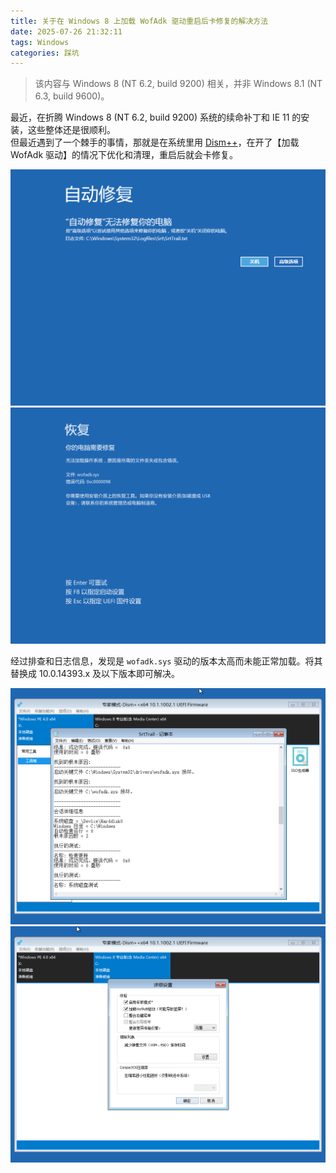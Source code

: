 ```yaml
---
title: 关于在 Windows 8 上加载 WofAdk 驱动重启后卡修复的解决方法
date: 2025-07-26 21:32:11
tags: Windows
categories: 踩坑
---
```


> 该内容与 Windows 8 (NT 6.2, build 9200) 相关，并非 Windows 8.1 (NT 6.3, build 9600)。  

最近，在折腾 Windows 8 (NT 6.2, build 9200) 系统的续命补丁和 IE 11 的安装，这些整体还是很顺利。  
但最近遇到了一个棘手的事情，那就是在系统里用 [Dism++](https://github.com/Chuyu-Team/Dism-Multi-Language)，在开了【加载 WofAdk 驱动】的情况下优化和清理，重启后就会卡修复。

![](https://raw.githubusercontent.com/Dora-Honor/mskk-blog/refs/heads/main/Images/250727/1.png)  
![](https://raw.githubusercontent.com/Dora-Honor/mskk-blog/refs/heads/main/Images/250727/2.png)

经过排查和日志信息，发现是 `wofadk.sys` 驱动的版本太高而未能正常加载。将其替换成 10.0.14393.x 及以下版本即可解决。

![](https://raw.githubusercontent.com/Dora-Honor/mskk-blog/refs/heads/main/Images/250727/3.png)  
![](https://raw.githubusercontent.com/Dora-Honor/mskk-blog/refs/heads/main/Images/250727/4.png)
